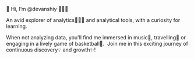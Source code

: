 👋 Hi, I’m @devanshiy 💁🏻‍♀️

An avid explorer of analytics👩🏻‍💻 and analytical tools, with a curiosity for learning. 
 
When not analyzing data, you'll find me immersed in music🎵, travelling🧳 or engaging in a lively game of basketball🏀.
​
Join me in this exciting journey of continuous discovery💡 and growth✨!

